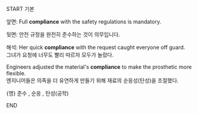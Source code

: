 START
기본

앞면:
Full **compliance** with the safety regulations is mandatory.

뒷면:
안전 규정을 완전히 준수하는 것이 의무입니다.

해석:
Her quick **compliance** with the request caught everyone off guard.  
그녀가 요청에 너무도 빨리 따르자 모두가 놀랐다.

Engineers adjusted the material's **compliance** to make the prosthetic more flexible.  
엔지니어들은 의족을 더 유연하게 만들기 위해 재료의 순응성(탄성)을 조절했다.

{명} 준수 , 순응 , 탄성(공학)
<!--ID: 1745462244860-->
END